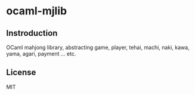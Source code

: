 # ocaml-mjlib

## Instroduction

OCaml mahjong library, abstracting game, player, tehai, machi, naki, kawa, yama, agari, payment ... etc.

## License

MIT

	


